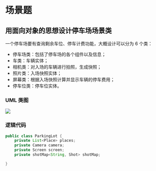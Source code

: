 # 场景题



## 用面向对象的思想设计停车场场景类

一个停车场要有查询剩余车位、停车计费功能，大概设计可以分为 6 个类：

* 停车场类：包括了停车场的各个组件以及信息；
* 车类：车辆实体；
* 相机类：对入场的车辆进行拍照，生成快照；
* 照片类：入场快照实体；
* 屏幕类：根据入场快照计算并显示车辆的停车费用；
* 停车位类：停车位实体。

### UML 类图

![](https://images.yingwai.top/picgo/202108162142210.png)

### 逻辑代码

```java
public class ParkingLot {
    private List<Place> places;
    private Camera camera;
    private Screen screen;
    private shotMap<String, Shot> shotMap;

}
```

